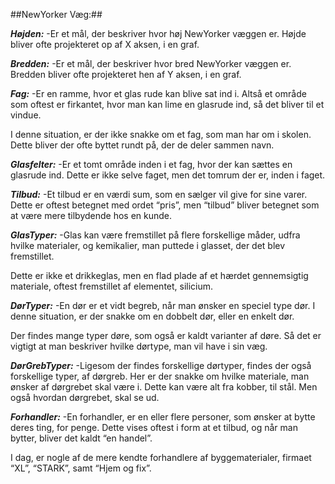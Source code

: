 ##NewYorker Væg:##

***Højden:***
-Er et mål, der beskriver hvor høj NewYorker væggen er.
 Højde bliver ofte projekteret op af X aksen, i en graf.

***Bredden:***
-Er et mål, der beskriver hvor bred NewYorker væggen er.
 Bredden bliver ofte projekteret hen af Y aksen, i en graf.

***Fag:***
-Er en ramme, hvor et glas rude kan blive sat ind i.
 Altså et område som oftest er firkantet, hvor man kan lime en glasrude ind, så det bliver til et vindue.

 I denne situation, er der ikke snakke om et fag, som man har om i skolen.
 Dette bliver der ofte byttet rundt på, der de deler sammen navn.

***Glasfelter:***
-Er et tomt område inden i et fag, hvor der kan sættes en glasrude ind.
 Dette er ikke selve faget, men det tomrum der er, inden i faget.

***Tilbud:***
-Et tilbud er en værdi sum, som en sælger vil give for sine varer.
 Dette er oftest betegnet med ordet “pris”, men “tilbud” bliver betegnet som at være mere tilbydende hos en kunde.

***GlasTyper:***
-Glas kan være fremstillet på flere forskellige måder, udfra hvilke materialer, og kemikalier, man puttede i glasset, der det blev fremstillet.

 Dette er ikke et drikkeglas, men en flad plade af et hærdet gennemsigtig materiale, oftest fremstillet af elementet, silicium.

***DørTyper:***
-En dør er et vidt begreb, når man ønsker en speciel type dør.
 I denne situation, er der snakke om en dobbelt dør, eller en enkelt dør.

 Der findes mange typer døre, som også er kaldt varianter af døre. Så det er vigtigt at man beskriver hvilke dørtype, man vil have i sin væg.

***DørGrebTyper:***
-Ligesom der findes forskellige dørtyper, findes der også forskellige typer, af dørgreb.
 Her er der snakke om hvilke materiale, man ønsker af dørgrebet skal være i.
 Dette kan være alt fra kobber, til stål. Men også hvordan dørgrebet, skal se ud.

***Forhandler:***
-En forhandler, er en eller flere personer, som ønsker at bytte deres ting, for penge.
 Dette vises oftest i form at et tilbud, og når man bytter, bliver det kaldt “en handel”.

 I dag, er nogle af de mere kendte forhandlere af byggematerialer, firmaet  “XL”, “STARK”, samt “Hjem og fix”.
